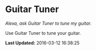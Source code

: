 # Guitar Tuner
*Alexa, ask Guitar Tuner to tune my guitar.*

Use Guitar Tuner to tune your guitar.

**Last Updated:** 2016-03-12 16:38:25